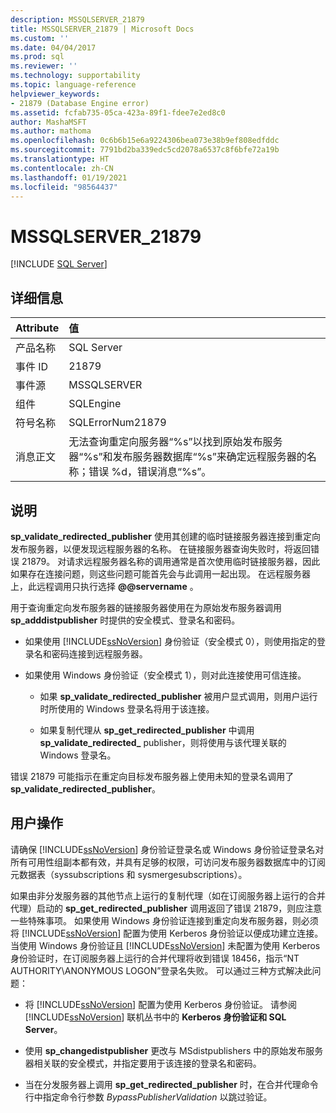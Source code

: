 ```yaml
---
description: MSSQLSERVER_21879
title: MSSQLSERVER_21879 | Microsoft Docs
ms.custom: ''
ms.date: 04/04/2017
ms.prod: sql
ms.reviewer: ''
ms.technology: supportability
ms.topic: language-reference
helpviewer_keywords:
- 21879 (Database Engine error)
ms.assetid: fcfab735-05ca-423a-89f1-fdee7e2ed8c0
author: MashaMSFT
ms.author: mathoma
ms.openlocfilehash: 0c6b6b15e6a9224306bea073e38b9ef808edfddc
ms.sourcegitcommit: 7791bd2ba339edc5cd2078a6537c8f6bfe72a19b
ms.translationtype: HT
ms.contentlocale: zh-CN
ms.lasthandoff: 01/19/2021
ms.locfileid: "98564437"
---
```

# <a name="mssqlserver_21879"></a>MSSQLSERVER_21879
 [!INCLUDE [SQL Server](../../includes/applies-to-version/sqlserver.md)]
  
## <a name="details"></a>详细信息  
  
| Attribute | 值 |  
| :-------- | :---- |  
|产品名称|SQL Server|  
|事件 ID|21879|  
|事件源|MSSQLSERVER|  
|组件|SQLEngine|  
|符号名称|SQLErrorNum21879|  
|消息正文|无法查询重定向服务器“%s”以找到原始发布服务器“%s”和发布服务器数据库“%s”来确定远程服务器的名称；错误 %d，错误消息“%s”。|  
  
## <a name="explanation"></a>说明  
**sp_validate_redirected_publisher** 使用其创建的临时链接服务器连接到重定向发布服务器，以便发现远程服务器的名称。 在链接服务器查询失败时，将返回错误 21879。 对请求远程服务器名称的调用通常是首次使用临时链接服务器，因此如果存在连接问题，则这些问题可能首先会与此调用一起出现。 在远程服务器上，此远程调用只执行选择 **@@servername** 。  
  
用于查询重定向发布服务器的链接服务器使用在为原始发布服务器调用 **sp_adddistpublisher** 时提供的安全模式、登录名和密码。  
  
-   如果使用 [!INCLUDE[ssNoVersion](../../includes/ssnoversion-md.md)] 身份验证（安全模式 0），则使用指定的登录名和密码连接到远程服务器。  
  
-   如果使用 Windows 身份验证（安全模式 1），则对此连接使用可信连接。  
  
    -   如果 **sp_validate_redirected_publisher** 被用户显式调用，则用户运行时所使用的 Windows 登录名将用于该连接。  
  
    -   如果复制代理从 **sp_get_redirected_publisher** 中调用 **sp_validate_redirected_** publisher，则将使用与该代理关联的 Windows 登录名。  
  
错误 21879 可能指示在重定向目标发布服务器上使用未知的登录名调用了 **sp_validate_redirected_publisher**。  
  
## <a name="user-action"></a>用户操作  
请确保 [!INCLUDE[ssNoVersion](../../includes/ssnoversion-md.md)] 身份验证登录名或 Windows 身份验证登录名对所有可用性组副本都有效，并具有足够的权限，可访问发布服务器数据库中的订阅元数据表（syssubscriptions 和 sysmergesubscriptions）。  
  
如果由非分发服务器的其他节点上运行的复制代理（如在订阅服务器上运行的合并代理）启动的 **sp_get_redirected_publisher** 调用返回了错误 21879，则应注意一些特殊事项。 如果使用 Windows 身份验证连接到重定向发布服务器，则必须将 [!INCLUDE[ssNoVersion](../../includes/ssnoversion-md.md)] 配置为使用 Kerberos 身份验证以便成功建立连接。 当使用 Windows 身份验证且 [!INCLUDE[ssNoVersion](../../includes/ssnoversion-md.md)] 未配置为使用 Kerberos 身份验证时，在订阅服务器上运行的合并代理将收到错误 18456，指示“NT AUTHORITY\ANONYMOUS LOGON”登录名失败。 可以通过三种方式解决此问题：  
  
-   将 [!INCLUDE[ssNoVersion](../../includes/ssnoversion-md.md)] 配置为使用 Kerberos 身份验证。 请参阅 [!INCLUDE[ssNoVersion](../../includes/ssnoversion-md.md)] 联机丛书中的 **Kerberos 身份验证和 SQL Server**。  
  
-   使用 **sp_changedistpublisher** 更改与 MSdistpublishers 中的原始发布服务器相关联的安全模式，并指定要用于该连接的登录名和密码。  
  
-   当在分发服务器上调用 **sp_get_redirected_publisher** 时，在合并代理命令行中指定命令行参数 *BypassPublisherValidation* 以跳过验证。  
  
